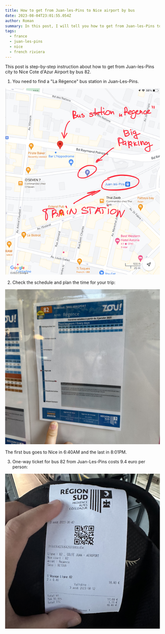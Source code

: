 ```yaml
---
title: How to get from Juan-les-Pins to Nice airport by bus
date: 2023-08-04T23:01:55.054Z
author: Roman
summary: In this post, I will tell you how to get from Juan-les-Pins to Nice airport by bus
tags:
  - france
  - juan-les-pins
  - nice 
  - french riviera
---
```


This post is step-by-step instruction about how to get from Juan-les-Pins city to Nice Cote d'Azur Airport by bus 82.

1. You need to find a "La Régence" bus station in Juan-Les-Pins.

![Regence Bus Station in Juan-Les-Pins](/static/img/how-to-get-from-juan-les-pins-to-nice-airport-by-bus/regence-bus-station.png "Regence Bus Station in Juan-Les-Pins")

2. Check the schedule and plan the time for your trip:

![Schedule in Regence Bus Station for bus 82](/static/img/how-to-get-from-juan-les-pins-to-nice-airport-by-bus/schedule_82_bus_juan_les_pins.png "Schedule in Regence Bus Station for bus 82")

The first bus goes to Nice in 6:40AM and the last in 8:01PM.

3. One-way ticket for bus 82 from Juan-Les-Pins costs 9.4 euro per person:

![Ticket from Juan-Les-Pins to Nice airport](/static/img/how-to-get-from-juan-les-pins-to-nice-airport-by-bus/ticket_82_bus.png "Ticket from Juan-Les-Pins to Nice airport")


